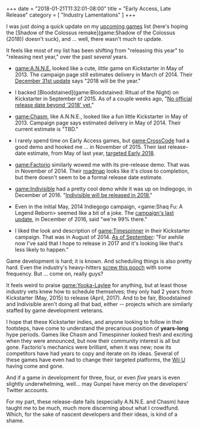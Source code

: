 +++
date = "2018-01-21T11:32:01-08:00"
title = "Early Access, Late Release"
category = [ "Industry Lamentations" ]
+++

I was just doing a quick update on my [upcoming games]($SiteBaseURL$upcoming/) list (here's hoping the [Shadow of the Colossus remake](game:Shadow of the Colossus (2018)) doesn't suck), and ... well, there wasn't much to update.

It feels like most of my list has been shifting from "releasing this year" to "releasing next year," over the past <i>several</i> years.

* <game:A.N.N.E.> looked like a cute, <i>little</i> game on Kickstarter in May of 2013.  The campaign page still estimates delivery in March of 2014.  Their <a href="https://www.kickstarter.com/projects/1445624543/anne/posts/2081986">December 31st update</a> says "2018 will be the year."

* I backed [Bloodstained](game:Bloodstained: Ritual of the Night) on Kickstarter in September of 2015.  As of a couple weeks ago, "<a href="https://www.kickstarter.com/projects/iga/bloodstained-ritual-of-the-night/posts/2076156#comment-19081108">No official release date beyond '2018' yet.</a>"

* <game:Chasm>, like A.N.N.E., looked like a fun little Kickstarter in May of 2013.  Campaign page says estimated delivery in May of 2014.  Their current estimate is "TBD."

* I rarely spend time on Early Access games, but <game:CrossCode> had a good demo and hooked me ... in November of 2015.  Their last release-date estimate, from May of last year, <a href="http://steamcommunity.com/games/368340/announcements/detail/1271551010185546031">targeted Early 2018</a>.

* <game:Factorio> similarly wowed me with its pre-release demo.  That was in November of 2014.  Their <a href="https://wiki.factorio.com/Roadmap/Coming_Releases">roadmap</a> looks like it's close to completion, but there doesn't seem to be a formal release date estimate.

* <game:Indivisible> had a pretty cool demo while it was up on Indiegogo, in December of 2016.  "<a href="http://www.indivisiblegame.com/">Indivisible will be released in 2018.</a>"

* Even in the initial May, 2014 Indiegogo campaign, <game:Shaq Fu: A Legend Reborn> seemed like a bit of a joke.  The <a href="https://www.indiegogo.com/projects/shaq-fu-a-legend-reborn">campaign's last update</a>, in December of 2016, said "we're 99% there."

* I liked the look and description of <game:Timespinner> in their Kickstarter campaign.  That was in August of 2014.  <a href="http://steamcommunity.com/games/368620/announcements/detail/1477601466706005583">As of September</a>: "For awhile now I've said that I hope to release in 2017 and it's looking like that's less likely to happen."

Game development is hard; it is known.  And scheduling things is also pretty hard.  Even the industry's heavy-hitters <a href="https://www.vg247.com/2017/08/25/announcing-crackdown-3-too-early-was-a-mistake-xbox-exec-says/">screw this pooch</a> with some frequency.  But ... come on, really guys?

It feels weird to praise <game:Yooka-Laylee> for anything, but at least those industry vets knew how to schedule themselves; they only had 2 years from Kickstarter (May, 2015) to release (April, 2017).  And to be fair, Bloodstained and Indivisible aren't doing all that bad, either -- projects which are similarly staffed by game development veterans.

I hope that these Kickstarter indies, and anyone looking to follow in their footsteps, have come to understand the precarious position of <b>years-long</b> hype periods.  Games like Chasm and Timespinner looked fresh and exciting when they were announced, but now their community interest is all but gone.  Factorio's mechanics were brilliant, when it was new; now its competitors have had years to copy and iterate on its ideas.  Several of these games have even had to change their targeted platforms, the [Wii U](platform:WiiU) having come and gone.

And if a game in development for three, four, or even <i>five</i> years is even slightly underwhelming, well... may Gunpei have mercy on the developers' Twitter accounts.

For my part, these release-date fails (especially A.N.N.E. and Chasm) have taught me to be much, much more discerning about what I crowdfund.  Which, for the sake of nascent developers and their ideas, is kind of a shame.
